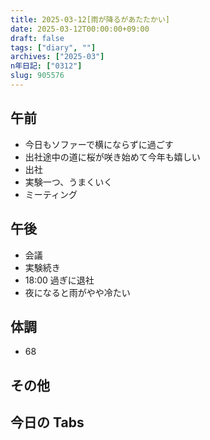 ```yaml
---
title: 2025-03-12[雨が降るがあたたかい]
date: 2025-03-12T00:00:00+09:00
draft: false
tags: ["diary", ""]
archives: ["2025-03"]
n年日記: ["0312"]
slug: 905576
---
```


## 午前

- 今日もソファーで横にならずに過ごす
- 出社途中の道に桜が咲き始めて今年も嬉しい
- 出社
- 実験一つ、うまくいく
- ミーティング

## 午後

- 会議
- 実験続き
- 18:00 過ぎに退社
- 夜になると雨がやや冷たい

## 体調

- 68

## その他

## 今日の Tabs
